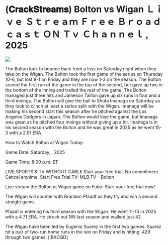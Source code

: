 # (𝐂𝐫𝐚𝐜𝐤𝐒𝐭𝐫𝐞𝐚𝐦𝐬) Bolton vs Wigan Ｌｉｖｅ Ｓｔｒｅａｍ Ｆｒｅｅ Ｂｒｏａｄｃａｓｔ ＯＮ Ｔｖ Ｃｈａｎｎｅｌ , 2025  
  
  
[![](https://i.imgur.com/qSNzIqt.png)](https://movie.rssnews.media/kISlVpsfC.php)  
  
The Bolton look to bounce back from a loss on Saturday night when they take on the Wigan. The Bolton took the first game of the series on Thursday 10-6, but lost 8-1 on Friday and they are now 1-3 on the season. The Bolton scored the first run of the game in the top of the second, but gave up two in the bottom of the inning and trailed the rest of the game. The Bolton managed just three hits and Jameson Taillon gave up six runs in four and a third innings. The Bolton will give the ball to Shota Imanaga on Saturday as they look to clinch at least a series split with the Wigan. Imanaga will be making his second start this season after he pitched against the Los Angeles Dodgers in Japan. The Bolton would lose the game, but Imanaga was great as he pitched four innings without giving up a hit. Imanaga is in his second season with the Bolton and he was great in 2025 as he went 15-3 with a 2.91 ERA.

How to Watch Bolton at Wigan Today:

Game Date: Saturday, , 2025

Game Time: 8:00 p.m. ET

LIVE SPORTS & TV WITHOUT CABLE
Start your free trial. No commitment. Cancel anytime.
Start Free Trial
TV: MLB.TV – Bolton

Live stream the Bolton at Wigan game on Fubo: Start your free trial now!

The Wigan will counter with Brandon Pfaadt as they try and win a second straight game.

Pfaadt is entering his third season with the Wigan. He went 11-10 in 2025 with a 4.71 ERA. He struck out 185 last season and walked just 42.

The Wigan have been led by Eugenio Suarez in the first two games. Suarez hit a pair of two-run home runs in the win on Friday and is hitting .429 through two games. [iBXOQD]